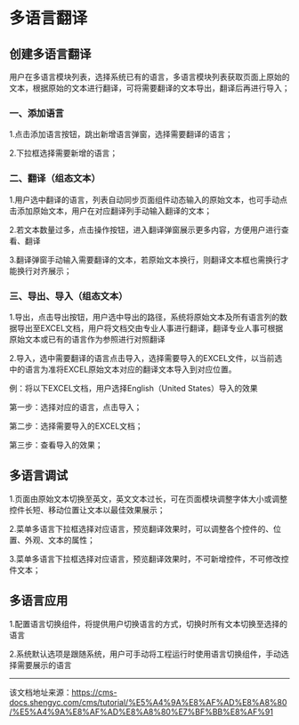 # 多语言翻译  
  
## 创建多语言翻译​

用户在多语言模块列表，选择系统已有的语言，多语言模块列表获取页面上原始的文本，根据原始的文本进行翻译，可将需要翻译的文本导出，翻译后再进行导入；

### 一、添加语言​

1.点击添加语言按钮，跳出新增语言弹窗，选择需要翻译的语言；

2.下拉框选择需要新增的语言；

### 二、翻译（组态文本）​

1.用户选中翻译的语言，列表自动同步页面组件动态输入的原始文本，也可手动点击添加原始文本，用户在对应翻译列手动输入翻译的文本；

2.若文本数量过多，点击操作按钮，进入翻译弹窗展示更多内容，方便用户进行查看、翻译

3.翻译弹窗手动输入需要翻译的文本，若原始文本换行，则翻译文本框也需换行才能换行对齐展示；

### 三、导出、导入（组态文本）​

1.导出，点击导出按钮，用户选中导出的路径，系统将原始文本及所有语言列的数据导出至EXCEL文档，用户将文档交由专业人事进行翻译，翻译专业人事可根据原始文本或已有的语言作为参照进行对照翻译

2.导入，选中需要翻译的语言点击导入，选择需要导入的EXCEL文件，以当前选中的语言为准将EXCEL原始文本对应的翻译文本导入到对应位置。

例：将以下EXCEL文档，用户选择English（United States）导入的效果

第一步：选择对应的语言，点击导入；

第二步：选择需要导入的EXCEL文档；

第三步：查看导入的效果；

## 多语言调试​

1.页面由原始文本切换至英文，英文文本过长，可在页面模块调整字体大小或调整控件长短、移动位置让文本以最佳效果展示；

2.菜单多语言下拉框选择对应语言，预览翻译效果时，可以调整各个控件的、位置、外观、文本的属性；

3.菜单多语言下拉框选择对应语言，预览翻译效果时，不可新增控件，不可修改控件文本；

## 多语言应用​

1.配置语言切换组件，将提供用户切换语言的方式，切换时所有文本切换至选择的语言

2.系统默认选项是跟随系统，用户可手动将工程运行时使用语言切换组件，手动选择需要展示的语言


---

该文档地址来源：https://cms-docs.shengyc.com/cms/tutorial/%E5%A4%9A%E8%AF%AD%E8%A8%80/%E5%A4%9A%E8%AF%AD%E8%A8%80%E7%BF%BB%E8%AF%91